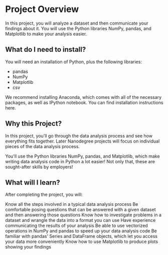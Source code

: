 

# Project Overview

In this project, you will analyze a dataset and then communicate your findings about it. You will use the Python libraries NumPy, pandas, and Matplotlib to make your analysis easier.

## What do I need to install?

You will need an installation of Python, plus the following libraries:

* pandas
* NumPy
* Matplotlib
* csv

We recommend installing Anaconda, which comes with all of the necessary packages, as well as IPython notebook. You can find installation instructions here.

## Why this Project?


In this project, you'll go through the data analysis process and see how everything fits together. Later Nanodegree projects will focus on individual pieces of the data analysis process.

You'll use the Python libraries NumPy, pandas, and Matplotlib, which make writing data analysis code in Python a lot easier! Not only that, these are sought-after skills by employers!

## What will I learn?


After completing the project, you will:

Know all the steps involved in a typical data analysis process
Be comfortable posing questions that can be answered with a given dataset and then answering those questions
Know how to investigate problems in a dataset and wrangle the data into a format you can use
Have experience communicating the results of your analysis
Be able to use vectorized operations in NumPy and pandas to speed up your data analysis code
Be familiar with pandas' Series and DataFrame objects, which let you access your data more conveniently
Know how to use Matplotlib to produce plots showing your findings
